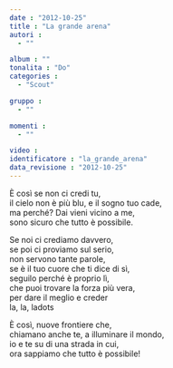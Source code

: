 ```yaml
---
date : "2012-10-25"
title : "La grande arena"
autori : 
  - ""

album : ""
tonalita : "Do"
categories : 
  - "Scout"

gruppo : 
  - ""

momenti : 
  - ""

video : 
identificatore : "la_grande_arena"
data_revisione : "2012-10-25"
---
```

  
  
È così se non ci credi tu,  
il cielo non è più blu, e il sogno tuo cade,  
ma perché? Dai vieni vicino a me,  
sono sicuro che tutto è possibile.  
  
  
Se noi ci crediamo davvero,  
se poi ci proviamo sul serio,  
non servono tante parole,  
se è il tuo cuore che ti dice di sì,  
seguilo perché è proprio lì,  
che puoi trovare la forza più vera,  
per dare il meglio e creder  
la, la, ladots      
  
  
  
È così, nuove frontiere che,   
chiamano anche te, a illuminare il mondo,  
io e te su di una strada in cui,  
ora sappiamo che tutto è possibile!  
  
